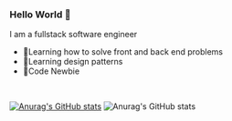 

### Hello World 👋
I am a fullstack software engineer
- 🌱Learning how to solve front and back end problems
- 🌱Learning design patterns 
- 🌱Code Newbie

<br>

[![Anurag's GitHub stats](https://github-readme-stats.vercel.app/api?username=sindiga-dev)](https://github.com/anuraghazra/github-readme-stats)
![Anurag's GitHub stats](https://github-readme-stats.vercel.app/api?username=anuraghazra&show_icons=true&theme=radical)
